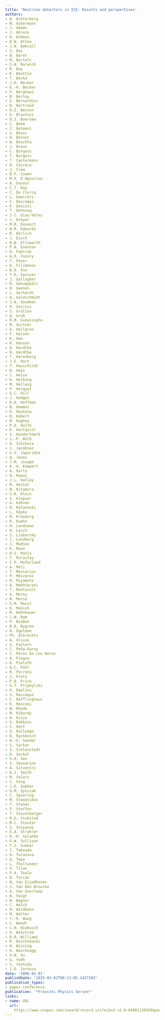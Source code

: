 ```yaml
---
title: 'Neutrino detectors in ICE: Results and perspectives'
authors:
- A. Achterberg
- M. Ackermann
- J. Adams
- J. Ahrens
- K. Andeen
- D.W. Atlee
- J.N. Bahcall
- X. Bai
- B. Baret
- M. Bartelt
- S.W. Barwick
- R. Bay
- K. Beattie
- T. Becka
- J.K. Becker
- K.-H. Becker
- P. Berghaus
- D. Berley
- E. Bernardini
- D. Bertrand
- D.Z. Besson
- E. Blaufuss
- D.J. Boersma
- C. Bohm
- J. Bolmont
- S. Böser
- O. Botner
- A. Bouchta
- J. Braun
- C. Burgess
- T. Burgess
- T. Castermans
- D. Chirkin
- J. Clem
- D.F. Cowen
- M.V. D'Agostino
- A. Davour
- C.T. Day
- C. De Clercq
- L. Demirörs
- F. Descamps
- P. Desiati
- T. DeYoung
- J.C. Diaz-Velez
- J. Dreyer
- M.R. Duvoort
- W.R. Edwards
- R. Ehrlich
- J. Eisch
- R.W. Ellsworth
- P.A. Evenson
- O. Fadiran
- A.R. Fazely
- T. Feser
- K. Filimonov
- B.D. Fox
- T.K. Gaisser
- J. Gallagher
- R. Ganugapati
- H. Geenen
- L. Gerhardt
- A. Goldschmidt
- J.A. Goodman
- R. Gozzini
- S. Grullon
- A. Groß
- R.M. Gunasingha
- M. Gurtner
- A. Hallgren
- F. Halzen
- K. Han
- K. Hanson
- D. Hardtke
- R. Hardtke
- T. Harenberg
- J.E. Hart
- T. Hauschildt
- D. Hays
- J. Heise
- K. Helbing
- M. Hellwig
- P. Herquet
- G.C. Hill
- J. Hodges
- K.D. Hoffman
- B. Hommez
- K. Hoshina
- D. Hubert
- B. Hughey
- P.O. Hulth
- K. Hultqvist
- S. Hundertmark
- J.-P. Hülß
- A. Ishihara
- J. Jacobsen
- G.S. Japaridze
- A. Jones
- J.M. Joseph
- K.-H. Kampert
- A. Karle
- H. Kawai
- J.L. Kelley
- M. Kestel
- N. Kitamura
- S.R. Klein
- S. Klepser
- G. Kohnen
- H. Kolanoski
- L. Köpke
- M. Krasberg
- K. Kuehn
- H. Landsman
- H. Leich
- I. Liubarsky
- J. Lundberg
- J. Madsen
- K. Mase
- H.S. Matis
- T. McCauley
- C.P. McParland
- A. Meli
- T. Messarius
- P. Mészáros
- H. Miyamoto
- A. Mokhtarani
- T. Montaruli
- A. Morey
- R. Morse
- S.M. Movit
- K. Münich
- R. Nahnhauer
- J.W. Nam
- P. Nießen
- D.R. Nygren
- H. Ögelman
- Ph. Olbrechts
- A. Olivas
- S. Pattern
- C. Peña-Garay
- C. Pérez De Los Heros
- A. Piegsa
- D. Pieloth
- A.C. Pohl
- R. Porrata
- J. Pretz
- P.B. Price
- G.T. Przybylski
- K. Rawlins
- S. Razzaque
- F. Refflinghaus
- E. Resconi
- W. Rhode
- M. Ribordy
- A. Rizzo
- S. Robbins
- C. Rott
- D. Rutledge
- D. Ryckbosch
- H.-G. Sander
- S. Sarkar
- S. Schlenstedt
- D. Seckel
- S.H. Seo
- S. Seunarine
- A. Silvestri
- A.J. Smith
- M. Solarz
- C. Song
- J.E. Sopher
- G.M. Spiczak
- C. Spiering
- M. Stamatikos
- T. Stanev
- P. Steffen
- T. Stezelberger
- R.G. Stokstad
- M.C. Stouter
- S. Stoyanov
- E.A. Strahler
- K.-H. Sulanke
- G.W. Sullivan
- T.J. Sumner
- I. Taboada
- O. Tarasova
- A. Tepe
- L. Thollander
- S. Tilav
- P.A. Toale
- D. Turcan
- N. Van Eijndhoven
- J. Van Den Broucke
- A. Van Overloop
- B. Voigt
- W. Wagner
- C. Walck
- H. Waldmann
- M. Walter
- Y.-R. Wang
- C. Wendt
- C.H. Wiebusch
- G. Wikström
- D.R. Williams
- R. Wischnewski
- H. Wissing
- K. Woschnagg
- X.W. Xu
- G. Yodh
- S. Yoshida
- J.D. Zornoza
date: '2006-01-01'
publishDate: '2025-02-02T00:12:05.142710Z'
publication_types:
- paper-conference
publication: '*Frascati Physics Series*'
links:
- name: URL
  url: 
    https://www.scopus.com/inward/record.uri?eid=2-s2.0-84881136920&partnerID=40&md5=45e13e29f315aa7776b73bc2430bb445
---
```

